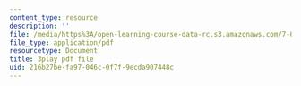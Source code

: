 ```yaml
---
content_type: resource
description: ''
file: /media/https%3A/open-learning-course-data-rc.s3.amazonaws.com/7-016-introductory-biology-fall-2018/216b27befa97046c0f7f9ecda907448c_Chv8dlBVXpw.pdf
file_type: application/pdf
resourcetype: Document
title: 3play pdf file
uid: 216b27be-fa97-046c-0f7f-9ecda907448c
---
```

